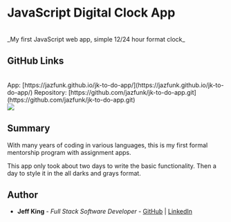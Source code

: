 # JavaScript Digital Clock App
<br>
_My first JavaScript web app, simple 12/24 hour format clock_
<br>

## GitHub Links
<br>
App: [https://jazfunk.github.io/jk-to-do-app/](https://jazfunk.github.io/jk-to-do-app/)
Repository: [https://github.com/jazfunk/jk-to-do-app.git](https://github.com/jazfunk/jk-to-do-app.git)
<br>
<image src="images/clockApp_SS.png">

## Summary
With many years of coding in various languages, this is my first formal mentorship program with assignment apps.

This app only took about two days to write the basic functionality.  Then a day to style it in the all darks and grays format.

## Author
* **Jeff King** - *Full Stack Software Developer* - [GitHub](https://github.com/jazfunk) | [LinkedIn](https://www.linkedin.com/in/jeffking222/)


